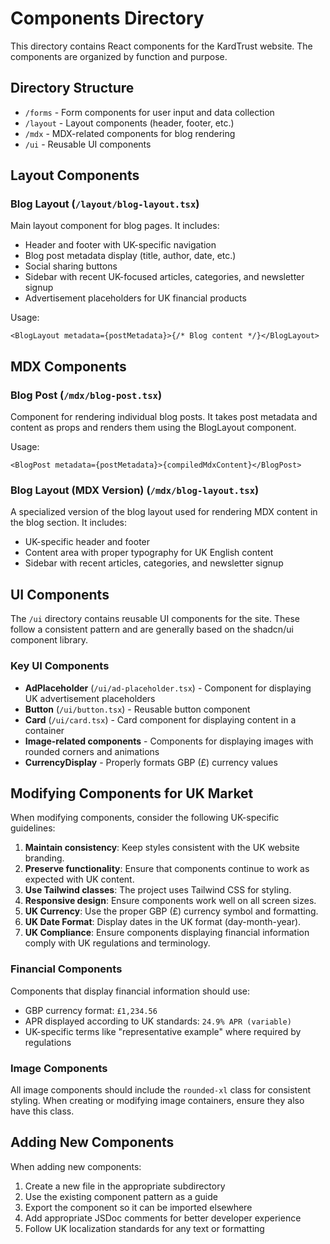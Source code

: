 # Components Directory

This directory contains React components for the KardTrust website. The components are organized by function and purpose.

## Directory Structure

- `/forms` - Form components for user input and data collection
- `/layout` - Layout components (header, footer, etc.)
- `/mdx` - MDX-related components for blog rendering
- `/ui` - Reusable UI components

## Layout Components

### Blog Layout (`/layout/blog-layout.tsx`)

Main layout component for blog pages. It includes:

- Header and footer with UK-specific navigation
- Blog post metadata display (title, author, date, etc.)
- Social sharing buttons
- Sidebar with recent UK-focused articles, categories, and newsletter signup
- Advertisement placeholders for UK financial products

Usage:

```tsx
<BlogLayout metadata={postMetadata}>{/* Blog content */}</BlogLayout>
```

## MDX Components

### Blog Post (`/mdx/blog-post.tsx`)

Component for rendering individual blog posts. It takes post metadata and content as props and renders them using the BlogLayout component.

Usage:

```tsx
<BlogPost metadata={postMetadata}>{compiledMdxContent}</BlogPost>
```

### Blog Layout (MDX Version) (`/mdx/blog-layout.tsx`)

A specialized version of the blog layout used for rendering MDX content in the blog section. It includes:

- UK-specific header and footer
- Content area with proper typography for UK English content
- Sidebar with recent articles, categories, and newsletter signup

## UI Components

The `/ui` directory contains reusable UI components for the site. These follow a consistent pattern and are generally based on the shadcn/ui component library.

### Key UI Components

- **AdPlaceholder** (`/ui/ad-placeholder.tsx`) - Component for displaying UK advertisement placeholders
- **Button** (`/ui/button.tsx`) - Reusable button component
- **Card** (`/ui/card.tsx`) - Card component for displaying content in a container
- **Image-related components** - Components for displaying images with rounded corners and animations
- **CurrencyDisplay** - Properly formats GBP (£) currency values

## Modifying Components for UK Market

When modifying components, consider the following UK-specific guidelines:

1. **Maintain consistency**: Keep styles consistent with the UK website branding.
2. **Preserve functionality**: Ensure that components continue to work as expected with UK content.
3. **Use Tailwind classes**: The project uses Tailwind CSS for styling.
4. **Responsive design**: Ensure components work well on all screen sizes.
5. **UK Currency**: Use the proper GBP (£) currency symbol and formatting.
6. **UK Date Format**: Display dates in the UK format (day-month-year).
7. **UK Compliance**: Ensure components displaying financial information comply with UK regulations and terminology.

### Financial Components

Components that display financial information should use:

- GBP currency format: `£1,234.56`
- APR displayed according to UK standards: `24.9% APR (variable)`
- UK-specific terms like "representative example" where required by regulations

### Image Components

All image components should include the `rounded-xl` class for consistent styling. When creating or modifying image containers, ensure they also have this class.

## Adding New Components

When adding new components:

1. Create a new file in the appropriate subdirectory
2. Use the existing component pattern as a guide
3. Export the component so it can be imported elsewhere
4. Add appropriate JSDoc comments for better developer experience
5. Follow UK localization standards for any text or formatting
